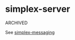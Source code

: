 # simplex-server

ARCHIVED

See [simplex-messaging](https://github.com/simplex-chat/simplex-messaging)
